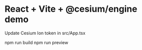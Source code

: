 # React + Vite + @cesium/engine demo

Update Cesium Ion token in src/App.tsx

npm run build
npm run preview
